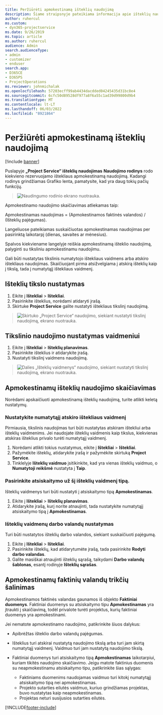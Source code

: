 ```yaml
---
title: Peržiūrėti apmokestinamą išteklių naudojimą
description: Šiame straipsnyje pateikiama informacija apie išteklių naudojimo rodinį.
author: ruhercul
ms.custom:
- dyn365-projectservice
ms.date: 9/26/2019
ms.topic: article
ms.author: ruhercul
audience: Admin
search.audienceType:
- admin
- customizer
- enduser
search.app:
- D365CE
- D365PS
- ProjectOperations
ms.reviewer: johnmichalak
ms.openlocfilehash: 57203ecff99ab4434dacdded04245435d31bc8e4
ms.sourcegitcommit: 6cfc50d89528df977a8f6a55c1ad39d99800d9b4
ms.translationtype: MT
ms.contentlocale: lt-LT
ms.lasthandoff: 06/03/2022
ms.locfileid: "8921864"
---
```

# <a name="view-chargeable-utilization-for-resources"></a>Peržiūrėti apmokestinamą išteklių naudojimą

[!include [banner](../includes/psa-now-project-operations.md)]
 
Puslapyje **„Project Service“ išteklių naudojimas** **Naudojimo rodinys** rodo kiekvieno rezervuojamo ištekliaus apmokestinamą naudojimą. Kadangi rodinys grindžiamas Grafiko lenta, pamatysite, kad yra daug tokių pačių funkcijų.

> ![Naudingumo rodinio ekrano nuotrauka.](media/FAQ-utilization-1.png)
 

Apmokestinamo naudojimo skaičiavimas atliekamas taip:

   Apmokestinamas naudojimas = (Apmokestinamos faktinės valandos) / (Išteklių pajėgumas).

Langeliuose pateikiamas suskaičiuotas apmokestinamas naudojimas per pasirinktą laikotarpį (dienas, savaites ar mėnesius).

Spalvos kiekviename langelyje reiškia apmokestinamą išteklio naudojimą, palyginti su tiksliniu apmokestinamu naudojimu. 

Gali būti nustatytas tikslinis numatytojo ištekliaus vaidmens arba atskiro ištekliaus naudojimas. Skaičiuojant pirma atsižvelgiama į atskirą išteklių kaip į tikslą, tada į numatytąjį ištekliaus vaidmenį.

## <a name="set-target-on-a-resource"></a>Išteklių tikslo nustatymas

1. Eikite į **Ištekliai** \> **Ištekliai**. 
2. Pasirinkite išteklius, norėdami atidaryti įrašą. 
3. Skirtuke **Project Service** galite nustatyti ištekliaus tikslinį naudojimą.

> ![Skirtuko „Project Service“ naudojimo, siekiant nustatyti tikslinį naudojimą, ekrano nuotrauka.](media/FAQ-utilization-2.png)
 
## <a name="set-target-utilization-on-a-role"></a>Tikslinio naudojimo nustatymas vaidmeniui

1. Eikite į **Ištekliai** \> **Išteklių planavimas**. 
2. Pasirinkite išteklius ir atidarykite įrašą. 
3. Nustatyti tikslinį vaidmens naudojimą.

> ![Dalies „Išteklių vaidmenys“ naudojimo, siekiant nustatyti tikslinį naudojimą, ekrano nuotrauka.](media/FAQ-utilization-3.png)
 
## <a name="calculate-chargeable-utilization-for-a-resource"></a>Apmokestinamų išteklių naudojimo skaičiavimas

Norėdami apskaičiuoti apmokestinamą išteklių naudojimą, turite atlikti keletą nustatymų. 

### <a name="set-default-role-for-individual-resource"></a>Nustatykite numatytąjį atskiro ištekliaus vaidmenį

Pirmiausia, tikslinis naudojimas turi būti nustatytas atskiram ištekliui arba išteklių vaidmenims. Jei naudojate išteklių vaidmenis kaip tikslus, kiekvienas atskiras išteklius privalo turėti numatytąjį vaidmenį. 

1. Norėdami atlikti tokius nustatymus, eikite į **Ištekliai** \> **Ištekliai**. 
2. Pažymėkite išteklių, atidarykite įrašą ir pažymėkite skirtuką **Project Service**. 
3. Tinklelyje **Išteklių vaidmuo** įsitikinkite, kad yra vienas išteklių vaidmuo, o **Numatytoji reikšmė** nustatyta į **Taip**.
 
### <a name="change-billing-type-for-resource-role"></a>Pasirinkite atsiskaitymo už šį išteklių vaidmenį tipą.

Išteklių vaidmenys turi būti nustatyti į atsiskaitymo tipą **Apmokestinamas**. 

1. Eikite į **Ištekliai** \> **Išteklių planavimas**. 
2. Atidarykite įrašą, kurį norite atnaujinti, tada nustatykite numatytąjį atsiskaitymo tipą į **Apmokestinamas**.

### <a name="set-working-hours-for-resource-role"></a>Išteklių vaidmenų darbo valandų nustatymas
 
Turi būti nustatytos išteklių darbo valandos, siekiant suskaičiuoti pajėgumą. 

1. Eikite į **Ištekliai** \> **Ištekliai**. 
2. Pasirinkite išteklių, kad atidarytumėte įrašą, tada pasirinkite **Rodyti darbo valandas**. 
3. Galite masiškai atnaujinti išteklių sąrašą, taikydami **Darbo valandų šablonas**, esantį rodinyje **Išteklių sąrašas**.

## <a name="troubleshooting-chargeable-actual-hours"></a>Apmokestinamų faktinių valandų trikčių šalinimas

Apmokestinamos faktinės valandas gaunamos iš objekto **Faktiniai duomenys**. Faktiniai duomenys su atsiskaitymo tipu **Apmokestinamas** yra įtraukti į skaičiavimą, todėl privalote turėti projektus, kurių faktiniai duomenys yra apmokestinami.

Jei nematote apmokestinamo naudojimo, patikrinkite šiuos dalykus:

- Apibrėžtas išteklio darbo valandų pajėgumas.
- Išteklius turi atskirai nustatytą naudojimo tikslą arba turi jam skirtą numatytąjį vaidmenį. Vaidmuo turi jam nustatytą naudojimo tikslą.
- Faktiniai duomenys turi atsiskaitymo tipą **Apmokestinamas** laikotarpiui, kuriam tikitės naudojimo skaičiavimo. Jeigu matote faktinius duomenis su neapmokestinamu atsiskaitymo tipu, patikrinkite šias sąlygas:

  - Faktiniams duomenims naudojamas vaidmuo turi kitokį numatytąjį atsiskaitymo tipą nei apmokestinamas.
  - Projekto sutarties eilutės vaidmuo, kuriuo grindžiamas projektas, buvo nustatytas kaip neapmokestinamas.
  - Projektas neturi susijusios sutarties eilutės.



[!INCLUDE[footer-include](../includes/footer-banner.md)]
